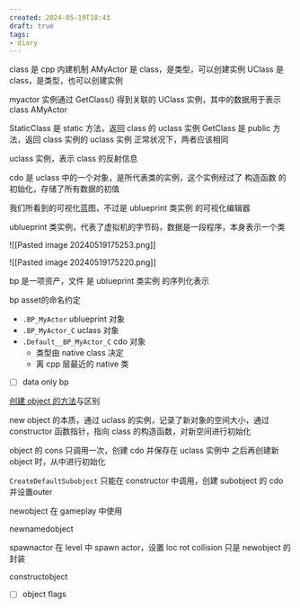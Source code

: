 ```yaml
---
created: 2024-05-19T10:43
draft: true
tags:
- diary
---
```



class 是 cpp 内建机制
AMyActor 是 class，是类型，可以创建实例
UClass 是 class，是类型，也可以创建实例

myactor 实例通过 GetClass() 得到关联的 UClass 实例，其中的数据用于表示 class AMyActor



StaticClass 是 static 方法，返回 class 的 uclass 实例
GetClass 是 public 方法，返回 class 实例的 uclass 实例
正常状况下，两者应该相同

uclass 实例，表示 class 的反射信息



cdo 是 uclass 中的一个对象，是所代表类的实例，这个实例经过了 构造函数 的初始化，存储了所有数据的初值



我们所看到的可视化蓝图，不过是 ublueprint 类实例 的可视化编辑器

ublueprint 类实例，代表了虚拟机的字节码，数据是一段程序，本身表示一个类


![[Pasted image 20240519175253.png]]

![[Pasted image 20240519175220.png]]

bp 是一项资产，文件
是 ublueprint 类实例 的序列化表示




bp asset的命名约定
- `.BP_MyActor` ublueprint 对象
- `.BP_MyActor_C` uclass 对象
- `.Default__BP_MyActor_C` cdo 对象
	- 类型由 native class 决定
	- 离 cpp 层最近的 native 类


- [ ] data only bp


[创建 object 的方法](https://dev.epicgames.com/documentation/en-us/unreal-engine/creating-objects-in-unreal-engine?application_version=5.3)与区别

new object 的本质，通过 uclass 的实例，记录了新对象的空间大小，通过 constructor 函数指针，指向 class 的构造函数，对新空间进行初始化


object 的 cons 只调用一次，创建 cdo 并保存在 uclass 实例中
之后再创建新 object 时，从中进行初始化

`CreateDefaultSubobject` 只能在 constructor 中调用，创建 subobject 的 cdo 并设置outer

newobject
在 gameplay 中使用

newnamedobject

spawnactor
在 level 中 spawn actor，设置 loc rot collision
只是 newobject 的封装

constructobject








- [ ] object flags